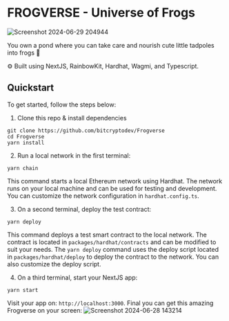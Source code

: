 # FROGVERSE - Universe of Frogs
![Screenshot 2024-06-29 204944](https://github.com/bitcryptodev/Frogverse/assets/174127591/43ce20bc-8a01-4f79-a290-24bc0069c5f2)

You own a pond where you can take care and nourish cute little tadpoles into frogs 🐸

⚙️ Built using NextJS, RainbowKit, Hardhat, Wagmi, and Typescript.

## Quickstart

To get started, follow the steps below:

1. Clone this repo & install dependencies

```
git clone https://github.com/bitcryptodev/Frogverse
cd Frogverse
yarn install
```

2. Run a local network in the first terminal:

```
yarn chain
```

This command starts a local Ethereum network using Hardhat. The network runs on your local machine and can be used for testing and development. You can customize the network configuration in `hardhat.config.ts`.

3. On a second terminal, deploy the test contract:

```
yarn deploy
```

This command deploys a test smart contract to the local network. The contract is located in `packages/hardhat/contracts` and can be modified to suit your needs. The `yarn deploy` command uses the deploy script located in `packages/hardhat/deploy` to deploy the contract to the network. You can also customize the deploy script.

4. On a third terminal, start your NextJS app:

```
yarn start
```

Visit your app on: `http://localhost:3000`. Final you can get this amazing Frogverse on your screen: 
![Screenshot 2024-06-28 143214](https://github.com/bitcryptodev/Frogverse/assets/174127591/a721b0e4-a270-4e63-bb5d-4ac3ee8e0475)

